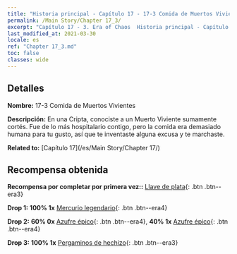 ```yaml
---
title: "Historia principal - Capítulo 17 - 17-3 Comida de Muertos Vivientes"
permalink: /Main Story/Chapter 17_3/
excerpt: "Capítulo 17 - 3. Era of Chaos  Historia principal - Capítulo 17_3. 17-3 Comida de Muertos Vivientes"
last_modified_at: 2021-03-30
locale: es
ref: "Chapter 17_3.md"
toc: false
classes: wide
---
```


## Detalles

 **Nombre:** 17-3 Comida de Muertos Vivientes

 **Descripción:** En una Cripta, conociste a un Muerto Viviente sumamente cortés. Fue de lo más hospitalario contigo, pero la comida era demasiado humana para tu gusto, así que te inventaste alguna excusa y te marchaste.

 **Related to:** [Capítulo 17](/es/Main Story/Chapter 17/)

## Recompensa obtenida

 **Recompensa por completar por primera vez::** [Llave de plata](/es/Items/con_693/){: .btn .btn--era3}

 **Drop 1:** **100% 1x** [Mercurio legendario](/es/Items/mat_56/){: .btn .btn--era4}

 **Drop 2:** **60% 0x** [Azufre épico](/es/Items/mat_50/){: .btn .btn--era4}, **40% 1x** [Azufre épico](/es/Items/mat_50/){: .btn .btn--era4}

 **Drop 3:** **100% 1x** [Pergaminos de hechizo](/es/Items/con_694/){: .btn .btn--era3}

